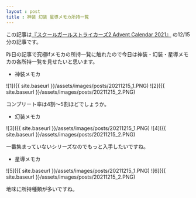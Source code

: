 ```yaml
---
layout : post
title : 神装 幻装 星導メモカ所持一覧
---
```


この記事は[『スクールガールストライカーズ2 Advent Calendar 2021』](https://adventar.org/calendars/6322) の12/15分の記事です。

昨日の記事で究極ifメモカの所持一覧に触れたので今日は神装・幻装・星導メモカの各所持一覧を見せたいと思います。

- 神装メモカ

![1]({{ site.baseurl }}/assets/images/posts/20211215_1.PNG)
![2]({{ site.baseurl }}/assets/images/posts/20211215_2.PNG)

コンプリート率は4割～5割ほどでしょうか。


- 幻装メモカ

![3]({{ site.baseurl }}/assets/images/posts/20211215_1.PNG)
![4]({{ site.baseurl }}/assets/images/posts/20211215_2.PNG)

一番集まっていないシリーズなのでもっと入手したいですね。


- 星導メモカ

![5]({{ site.baseurl }}/assets/images/posts/20211215_1.PNG)
![6]({{ site.baseurl }}/assets/images/posts/20211215_2.PNG)

地味に所持種類が多いですね。
